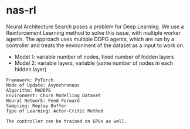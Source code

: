 # nas-rl

Neural Architecture Search poses a problem for Deep Learning. We use a Reinforcement Learning method to solve this issue, with multiple worker agents. The approach uses multiple DDPG agents, which are run by a controller and treats the environment of the dataset as a input to work on. 

- Model 1: variable number of nodes, fixed number of hidden layers
- Model 2: variable layers, variable (same number of nodes in each hidden layer)

```
Framework: PyTorch
Mode of Update: Asynchronous
Algorithm: MADDPG
Environment: Churn Modelling Dataset
Neural Network: Feed Forward
Sampling: Replay Buffer
Type of Learning: Actor-Critic Method

The controller can be trained on GPUs as well.
```
